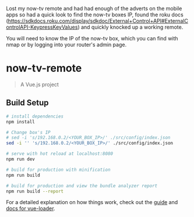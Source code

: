Lost my now-tv remote and had had enough of the adverts on the mobile apps so had a quick look to find the now-tv boxes IP, found the roku docs (https://sdkdocs.roku.com/display/sdkdoc/External+Control+API#ExternalControlAPI-KeypressKeyValues) and quickly knocked up a working remote.

You will need to know the IP of the now-tv box, which you can find with nmap or by logging into your router's admin page.

# now-tv-remote

> A Vue.js project

## Build Setup

``` bash
# install dependencies
npm install

# Change box's IP
# sed -i 's/192.168.0.2/<YOUR_BOX_IP>/' ./src/config/index.json 
sed -i '' 's/192.168.0.2/<YOUR_BOX_IP>/' ./src/config/index.json

# serve with hot reload at localhost:8080
npm run dev

# build for production with minification
npm run build

# build for production and view the bundle analyzer report
npm run build --report
```

For a detailed explanation on how things work, check out the [guide](http://vuejs-templates.github.io/webpack/) and [docs for vue-loader](http://vuejs.github.io/vue-loader).
